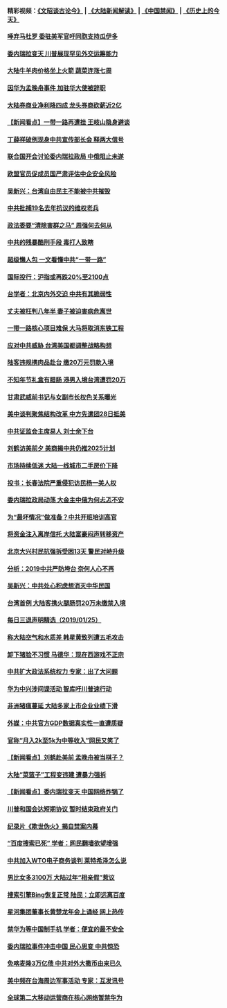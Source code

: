 #### 精彩视频：[《文昭谈古论今》](https://github.com/gfw-breaker/wenzhao/blob/master/README.md?t=01270330) | [《大陆新闻解读》](https://github.com/gfw-breaker/ntdtv-comedy/blob/master/README.md?t=01270330) | [《中国禁闻》](https://github.com/gfw-breaker/ntdtv-news/blob/master/README.md?t=01270330) | [《历史上的今天》](https://github.com/gfw-breaker/today-in-history/blob/master/README.md?t=01270330) 


#### [唾弃马杜罗 委驻美军官吁同胞支持瓜伊多](../pages/nsc413/n11004923.md?t=01270330) 

#### [委内瑞拉变天 川普展现罕见外交运筹能力](../pages/nsc413/n11004848.md?t=01270330) 

#### [大陆牛羊肉价格坐上火箭 蔬菜连涨七周](../pages/nsc413/n11004726.md?t=01270330) 

#### [因华为孟晚舟事件 加驻华大使被辞职](../pages/nsc413/n11004706.md?t=01270330) 

#### [大陆券商业净利降四成 龙头券商砍薪近2亿](../pages/nsc413/n11004659.md?t=01270330) 

#### [【新闻看点】一带一路再遭挫 王岐山隐身避谈](../pages/nsc413/n11004511.md?t=01270330) 

#### [丁薛祥破例现身中共宣传部长会 释两大信号](../pages/nsc413/n11004650.md?t=01270330) 

#### [联合国开会讨论委内瑞拉政局 中俄阻止未遂](../pages/nsc413/n11004660.md?t=01270330) 

#### [欧盟官员促成员国严肃评估中企安全风险](../pages/nsc413/n11004719.md?t=01270330) 

#### [吴新兴：台湾自由民主不能被中共摧毁](../pages/nsc413/n11003471.md?t=01270330) 

#### [中共批捕19名去年抗议的维权老兵](../pages/nsc413/n11004434.md?t=01270330) 

#### [政法委要“清除害群之马” 周强何去何从](../pages/nsc413/n11004347.md?t=01270330) 

#### [中共的残暴酷刑手段 毒打人致瞎](../pages/nsc413/n11002034.md?t=01270330) 

#### [超级懒人包 一文看懂中共“一带一路”](../pages/nsc413/n11001720.md?t=01270330) 

#### [国际投行：沪指或再跌20%至2100点](../pages/nsc413/n11003875.md?t=01270330) 

#### [台学者：北京内外交迫 中共有其脆弱性](../pages/nsc413/n11004193.md?t=01270330) 


#### [丈夫被枉判八年半 妻子被迫害病危离世](../pages/nsc413/n10999596.md?t=01270330) 

#### [一带一路核心项目难保 大马将取消东铁工程](../pages/nsc413/n11004028.md?t=01270330) 

#### [应对中共威胁 台湾美国都调整战略构想](../pages/nsc413/n11004093.md?t=01270330) 

#### [陆客违规携肉品赴台 缴20万元罚款入境](../pages/nsc413/n11004048.md?t=01270330) 

#### [不知年节礼盒有腊肠 港男入境台湾遭罚20万](../pages/nsc413/n11004027.md?t=01270330) 

#### [甘肃武威前书记与女副市长权色关系曝光](../pages/nsc413/n11003833.md?t=01270330) 

#### [美中谈判聚焦结构改革 中方先遣团28日抵美](../pages/nsc413/n11003280.md?t=01270330) 

#### [中共证监会主席易人 刘士余下台](../pages/nsc413/n11003728.md?t=01270330) 

#### [刘鹤访美前夕 美商揭中共仍推2025计划](../pages/nsc413/n11003676.md?t=01270330) 

#### [市场持续低迷 大陆一线城市二手房价下降](../pages/nsc413/n11003324.md?t=01270330) 

#### [投书：长春法院严重侵犯访民杨一美人权](../pages/nsc413/n11003423.md?t=01270330) 

#### [委内瑞拉政局动荡 大金主中俄为何忐忑不安](../pages/nsc413/n11002551.md?t=01270330) 

#### [为“最坏情况”做准备？中共开班培训高官](../pages/nsc413/n11003319.md?t=01270330) 

#### [将资金注入离岸信托 大陆富豪闷声转移资产](../pages/nsc413/n11003041.md?t=01270330) 

#### [北京大兴村民抗强拆受困13天 警民对峙升级](../pages/nsc413/n11002890.md?t=01270330) 

#### [分析：2019中共严防垮台 奈何人心不再](../pages/nsc413/n10995206.md?t=01270330) 

#### [吴新兴：中共处心积虑想消灭中华民国](../pages/nsc413/n11003257.md?t=01270330) 

#### [台湾首例 大陆客携火腿肠罚20万未缴禁入境](../pages/nsc413/n11003188.md?t=01270330) 

#### [每日三退声明精选（2019/01/25）](../pages/nsc413/n11003242.md?t=01270330) 

#### [称大陆空气和水质差 韩星黄致列遭五毛攻击](../pages/nsc413/n11002240.md?t=01270330) 

#### [卸下猪脸不习惯 马德华：现在西游戏不正宗](../pages/nsc413/n11002467.md?t=01270330) 

#### [中共扩大政法系统权力 专家：出了大问题](../pages/nsc413/n11002894.md?t=01270330) 

#### [华为中兴涉间谍活动 智库吁川普速行动](../pages/nsc413/n11002224.md?t=01270330) 

#### [非洲猪瘟蔓延 大陆多家上市企业业绩下滑](../pages/nsc413/n10999993.md?t=01270330) 

#### [外媒：中共官方GDP数据真实性一直遭质疑](../pages/nsc413/n11002693.md?t=01270330) 

#### [官称“月入2k至5k为中等收入”网民又笑了](../pages/nsc413/n11002665.md?t=01270330) 

#### [【新闻看点】刘鹤赴美前 孟晚舟被当棋子？](../pages/nsc413/n11002303.md?t=01270330) 

#### [大陆“菜篮子”工程变违建 遭暴力强拆](../pages/nsc413/n11002594.md?t=01270330) 

#### [【新闻看点】委内瑞拉变天 中国网络炸锅了](../pages/nsc413/n11002302.md?t=01270330) 

#### [川普和国会达短期协议 暂时结束政府关门](../pages/nsc413/n11002604.md?t=01270330) 

#### [纪录片《欺世伪火》揭自焚案内幕](../pages/nsc413/n11002664.md?t=01270330) 

#### [“百度搜索已死” 学者：网民翻墙欲望增强](../pages/nsc413/n11002524.md?t=01270330) 

#### [中共加入WTO电子商务谈判 莱特希泽怎么说](../pages/nsc413/n11002384.md?t=01270330) 

#### [男比女多3100万 大陆过年“相亲假”惹议](../pages/nsc413/n11002115.md?t=01270330) 

#### [搜索引擎Bing恢复正常 陆民：立即远离百度](../pages/nsc413/n11002305.md?t=01270330) 

#### [星河集团董事长黄楚龙年会上诵经 网上热传](../pages/nsc413/n11002253.md?t=01270330) 

#### [禁华为等中国制手机 学者：便宜的最不安全](../pages/nsc413/n11000760.md?t=01270330) 

#### [委内瑞拉事件冲击中国 民心思变 中共惊恐](../pages/nsc413/n11002075.md?t=01270330) 


#### [免喀麦隆3万亿债 中共对外大撒币由来已久](../pages/nsc413/n10999233.md?t=01270330) 

#### [美中频在台海周边军事活动 专家：互发讯号](../pages/nsc413/n11001737.md?t=01270330) 

#### [全球第二大移动运营商在核心网络暂禁华为](../pages/nsc413/n11001905.md?t=01270330) 

